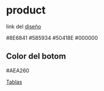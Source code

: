 # product

link del [diseño](https://www.figma.com/file/RvazqqW1RfaPwpqHa1lC3C/Fashion-Brand-Website-%7C-UI-DESIGN-(Community)?type=design&node-id=0-1&mode=design&t=LQbNwEITx7ikt64P-0)

#8E6841
#585934
#50418E
#000000


## Color del botom 
#AEA260



[Tablas](https://www.htmlquick.com/es/tutorials/tables.html)
